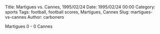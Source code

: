 Title: Martigues vs. Cannes, 1995/02/24
Date: 1995/02/24 00:00
Category: sports
Tags: football, football scores, Martigues, Cannes
Slug: martigues-vs-cannes
Author: carbonero


Martigues 0 - 0 Cannes
